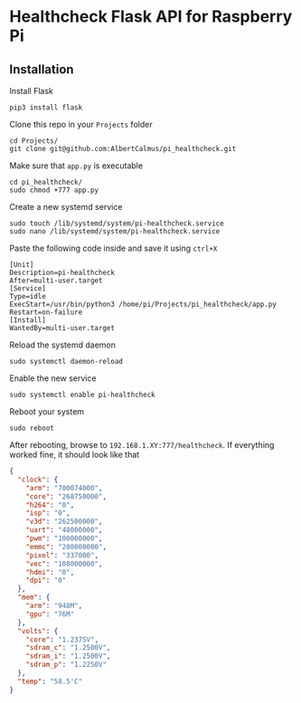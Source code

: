 # Healthcheck Flask API for Raspberry Pi

## Installation

Install Flask
```
pip3 install flask
```

Clone this repo in your `Projects` folder
```
cd Projects/
git clone git@github.com:AlbertCalmus/pi_healthcheck.git
```

Make sure that `app.py` is executable
```
cd pi_healthcheck/
sudo chmod +777 app.py
```

Create a new systemd service
```
sudo touch /lib/systemd/system/pi-healthcheck.service
sudo nano /lib/systemd/system/pi-healthcheck.service
```

Paste the following code inside and save it using `ctrl+X`

```
[Unit]
Description=pi-healthcheck
After=multi-user.target
[Service]
Type=idle
ExecStart=/usr/bin/python3 /home/pi/Projects/pi_healthcheck/app.py
Restart=on-failure
[Install]
WantedBy=multi-user.target
```

Reload the systemd daemon
```
sudo systemctl daemon-reload
```

Enable the new service
```
sudo systemctl enable pi-healthcheck
```

Reboot your system
```
sudo reboot
```

After rebooting, browse to `192.168.1.XY:777/healthcheck`. If everything worked fine, it should look like that
```json
{
  "clock": {
    "arm": "700074000",
    "core": "268750000",
    "h264": "0",
    "isp": "0",
    "v3d": "262500000",
    "uart": "48000000",
    "pwm": "100000000",
    "emmc": "200000000",
    "pixel": "337000",
    "vec": "108000000",
    "hdmi": "0",
    "dpi": "0"
  },
  "mem": {
    "arm": "948M",
    "gpu": "76M"
  },
  "volts": {
    "core": "1.2375V",
    "sdram_c": "1.2500V",
    "sdram_i": "1.2500V",
    "sdram_p": "1.2250V"
  },
  "temp": "58.5'C"
}
```




